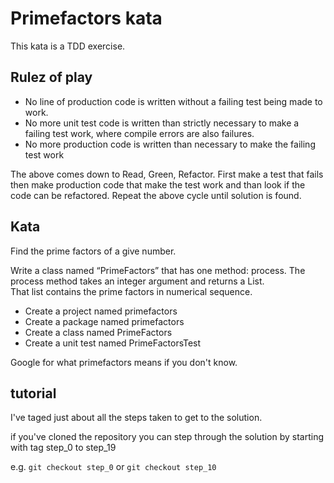 # Primefactors kata

This kata is a TDD exercise.

## Rulez of play

* No line of production code is written without a failing test being made to work.
* No more unit test code is written than strictly necessary to make a failing test work, where compile errors are also failures.
* No more production code is written than necessary to make the failing test work

The above comes down to Read, Green, Refactor. 
First make a test that fails then make production code that make the test work and than look if the code can be refactored.
Repeat the above cycle until solution is found.


## Kata

Find the prime factors of a give number.    

Write a class named “PrimeFactors” that has one method: process.
The process method takes an integer argument and returns a List<Integer>.  
That list contains the prime factors in numerical sequence.

* Create a project named primefactors
* Create a package named primefactors
* Create a class named PrimeFactors
* Create a unit test named PrimeFactorsTest

Google for what primefactors means if you don't know.


## tutorial

I've taged just about all the steps taken to get to the solution.

if you've cloned the repository you can step through the solution by starting with tag step_0 to step_19

e.g. `git checkout step_0` or `git checkout step_10`


